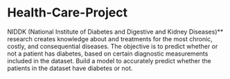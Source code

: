 # Health-Care-Project
NIDDK (National Institute of Diabetes and Digestive and Kidney Diseases)** 
research creates knowledge about and treatments for the most chronic, costly, and consequential diseases.
The objective is to predict whether or not a patient has diabetes, based on certain diagnostic measurements included in the dataset. Build a model to accurately predict whether the patients in the dataset have diabetes or not.
